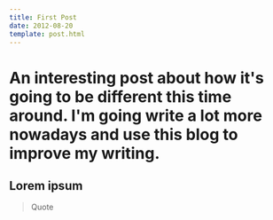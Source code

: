 ```yaml
---
title: First Post
date: 2012-08-20
template: post.html
---
```


# An interesting post about how it's going to be different this time around. I'm going write a lot more nowadays and use this blog to improve my writing.

## Lorem ipsum

> Quote
